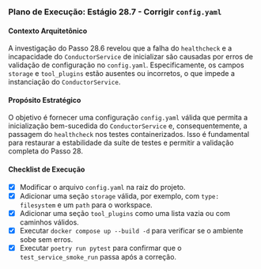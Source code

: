 ### Plano de Execução: Estágio 28.7 - Corrigir `config.yaml`

#### Contexto Arquitetônico

A investigação do Passo 28.6 revelou que a falha do `healthcheck` e a incapacidade do `ConductorService` de inicializar são causadas por erros de validação de configuração no `config.yaml`. Especificamente, os campos `storage` e `tool_plugins` estão ausentes ou incorretos, o que impede a instanciação do `ConductorService`.

#### Propósito Estratégico

O objetivo é fornecer uma configuração `config.yaml` válida que permita a inicialização bem-sucedida do `ConductorService` e, consequentemente, a passagem do `healthcheck` nos testes containerizados. Isso é fundamental para restaurar a estabilidade da suíte de testes e permitir a validação completa do Passo 28.

#### Checklist de Execução

- [x] Modificar o arquivo `config.yaml` na raiz do projeto.
- [x] Adicionar uma seção `storage` válida, por exemplo, com `type: filesystem` e um `path` para o workspace.
- [x] Adicionar uma seção `tool_plugins` como uma lista vazia ou com caminhos válidos.
- [x] Executar `docker compose up --build -d` para verificar se o ambiente sobe sem erros.
- [x] Executar `poetry run pytest` para confirmar que o `test_service_smoke_run` passa após a correção.
